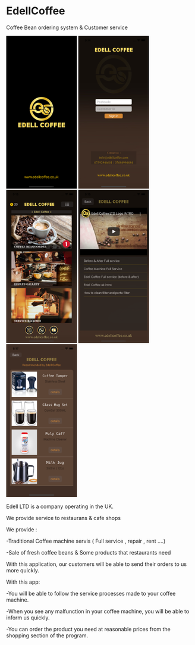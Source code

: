# EdellCoffee
 Coffee Bean ordering system & Customer service
 
<p float="left">
  <img src="ScreenShot/Simulator%20Screen%20Shot%20-%20iPhone%2012%20-%202022-06-05%20at%2017.14.12.png" width="190" >
  <img src="ScreenShot/Simulator%20Screen%20Shot%20-%20iPhone%2012%20-%202022-06-05%20at%2017.14.15.png" width="190" /> 
  <img src="ScreenShot/Simulator%20Screen%20Shot%20-%20iPhone%2012%20-%202022-06-05%20at%2017.15.19.png" width="190" />
  <img src="ScreenShot/Simulator%20Screen%20Shot%20-%20iPhone%2012%20-%202022-06-05%20at%2017.15.37.png" width="190" />
  <img src="ScreenShot/Simulator%20Screen%20Shot%20-%20iPhone%2012%20-%202022-06-05%20at%2017.17.49.png" width="190" />
</p>

Edell LTD is a company operating in the UK.

We provide service to restaurans & cafe shops


We provide :


-Traditional Coffee machine servis ( Full service , repair , rent ….)

-Sale of fresh coffee beans & Some products that restaurants need


With this application, our customers will be able to send their orders to us more quickly. 


With this app:


-You will be able to follow the service processes made to your coffee machine.


-When you see any malfunction in your coffee machine, you will be able to inform us quickly.


-You can order the product you need at reasonable prices from the shopping section of the program.
